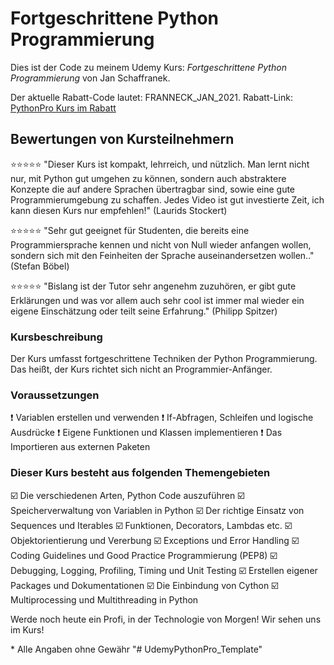 # Fortgeschrittene Python Programmierung

Dies ist der Code zu meinem Udemy Kurs:
*Fortgeschrittene Python Programmierung* von Jan Schaffranek.

Der aktuelle Rabatt-Code lautet: FRANNECK_JAN_2021.
Rabatt-Link: [PythonPro Kurs im Rabatt](https://www.udemy.com/course/fortgeschrittene-python-programmierung/?couponCode=FRANNECK_JAN_2021)

## Bewertungen von Kursteilnehmern

⭐⭐⭐⭐⭐ "Dieser Kurs ist kompakt, lehrreich, und nützlich. Man lernt nicht nur, mit Python gut umgehen zu können, sondern auch abstraktere Konzepte die auf andere Sprachen übertragbar sind, sowie eine gute Programmierumgebung zu schaffen. Jedes Video ist gut investierte Zeit, ich kann diesen Kurs nur empfehlen!" (Laurids Stockert)

⭐⭐⭐⭐⭐ "Sehr gut geeignet für Studenten, die bereits eine Programmiersprache kennen und nicht von Null wieder anfangen wollen, sondern sich mit den Feinheiten der Sprache auseinandersetzen wollen.." (Stefan Böbel)

⭐⭐⭐⭐⭐ "Bislang ist der Tutor sehr angenehm zuzuhören, er gibt gute Erklärungen und was vor allem auch sehr cool ist immer mal wieder ein eigene Einschätzung oder teilt seine Erfahrung." (Philipp Spitzer)

### Kursbeschreibung

Der Kurs umfasst fortgeschrittene Techniken der Python Programmierung.
Das heißt, der Kurs richtet sich nicht an Programmier-Anfänger.

### Voraussetzungen

❗ Variablen erstellen und verwenden
❗ If-Abfragen, Schleifen und logische Ausdrücke
❗ Eigene Funktionen und Klassen implementieren
❗ Das Importieren aus externen Paketen

### Dieser Kurs besteht aus folgenden Themengebieten

☑️ Die verschiedenen Arten, Python Code auszuführen
☑️ Speicherverwaltung von Variablen in Python
☑️ Der richtige Einsatz von Sequences und Iterables
☑️ Funktionen, Decorators, Lambdas etc.
☑️ Objektorientierung und Vererbung
☑️ Exceptions und Error Handling
☑️ Coding Guidelines und Good Practice Programmierung (PEP8)
☑️ Debugging, Logging, Profiling, Timing und Unit Testing
☑️ Erstellen eigener Packages und Dokumentationen
☑️ Die Einbindung von Cython
☑️ Multiprocessing und Multithreading in Python

Werde noch heute ein Profi, in der Technologie von Morgen!
Wir sehen uns im Kurs!


\* Alle Angaben ohne Gewähr
"# UdemyPythonPro_Template" 
